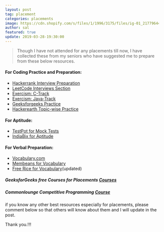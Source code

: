```yaml
---
layout: post
tag: placement
categories: placements
image: https://cdn.shopify.com/s/files/1/1996/3175/files/ig-01_21779644-cf0a-43bc-8273-81e55257ccb6_345x345_crop_top@2x.png?v=1495384839
author: sal
featured: true
update: 2019-03-28-19:30:00
---
```


> Though I have not attended for any placements till now, I have collected these from my seniors who have suggested me to prepare from these below resources.

#### For Coding Practice and Preparation:

- [Hackerrank Interview Preparation](https://www.hackerrank.com/interview/interview-preparation-kit)
- [LeetCode Interviews Section](https://leetcode.com/explore/interview/)
- [Exercism: C-Track](https://exercism.io/my/tracks/c)
- [Exercism: Java-Track](https://exercism.io/my/tracks/java)
- [Geeksforgeeks Practice](https://practice.geeksforgeeks.org/)
- [Hackerearth Topic-wise Practice](https://www.hackerearth.com/practice/)

#### For Aptitude:

- [TestPot for Mock Tests](https://testpot.com/)
- [IndiaBix for Aptitude](https://www.indiabix.com/)

#### For Verbal Preparation: 

- [Vocabulary.com ](https://www.vocabulary.com/)
- [Membeans for Vocabulary](https://membean.com)
- [Free Rice for Vocabulary](https://beta.freerice.com)(updated)

##### GeeksforGeeks free Courses for Placements [Courses](https://practice.geeksforgeeks.org/courses/)

##### Commonlounge Competitive Programming [Course](https://www.commonlounge.com/discussion/55e14de95aed4baa84f61bcb4c14ca3c#overview)

if you know any other best resources especially for placements, please comment below so that others will know about them and I will update in the post.

Thank you.!!!

